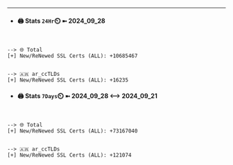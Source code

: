 

---
- #### 🖨️ **Stats** `24Hr`⏲️ ➼ 2024_09_28
```console


--> 🌐 Total
[+] New/ReNewed SSL Certs (ALL): +10685467


--> 🇦🇷 ar_ccTLDs
[+] New/ReNewed SSL Certs (ALL): +16235

```

- #### 🖨️ **Stats** `7Days`⏲️ ➼ 2024_09_28 <--> 2024_09_21
```console


--> 🌐 Total
[+] New/ReNewed SSL Certs (ALL): +73167040


--> 🇦🇷 ar_ccTLDs
[+] New/ReNewed SSL Certs (ALL): +121074

```

